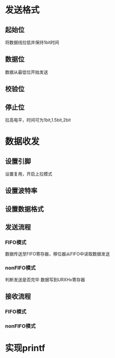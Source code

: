 # 发送格式
## 起始位
将数据线拉低并保持1bit时间
## 数据位
数据从最低位开始发送
## 校验位

## 停止位
拉高电平，时间可为1bit,1.5bit,2bit

# 数据收发

## 设置引脚
设置复用，开启上拉模式
## 设置波特率

## 设置数据格式

## 发送流程
### FIFO模式
数据传送至FIFO寄存器，移位器从FIFO中读取数据发送
### nonFIFO模式
判断发送是否完毕
数据写到URXHx寄存器
## 接收流程
### FIFO模式

### nonFIFO模式

# 实现printf
